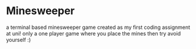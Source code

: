 # Minesweeper
a terminal based minesweeper game created as my first coding assignment at uni!
only a one player game where you place the mines then try avoid yourself :)
